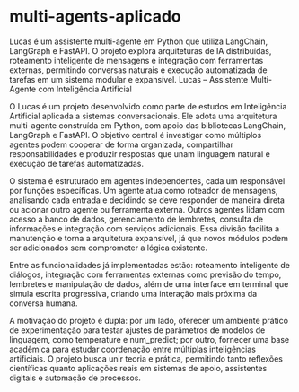 # multi-agents-aplicado
Lucas é um assistente multi-agente em Python que utiliza LangChain, LangGraph e FastAPI. O projeto explora arquiteturas de IA distribuídas, roteamento inteligente de mensagens e integração com ferramentas externas, permitindo conversas naturais e execução automatizada de tarefas em um sistema modular e expansível.
Lucas – Assistente Multi-Agente com Inteligência Artificial

O Lucas é um projeto desenvolvido como parte de estudos em Inteligência Artificial aplicada a sistemas conversacionais. Ele adota uma arquitetura multi-agente construída em Python, com apoio das bibliotecas LangChain, LangGraph e FastAPI. O objetivo central é investigar como múltiplos agentes podem cooperar de forma organizada, compartilhar responsabilidades e produzir respostas que unam linguagem natural e execução de tarefas automatizadas.

O sistema é estruturado em agentes independentes, cada um responsável por funções específicas. Um agente atua como roteador de mensagens, analisando cada entrada e decidindo se deve responder de maneira direta ou acionar outro agente ou ferramenta externa. Outros agentes lidam com acesso a banco de dados, gerenciamento de lembretes, consulta de informações e integração com serviços adicionais. Essa divisão facilita a manutenção e torna a arquitetura expansível, já que novos módulos podem ser adicionados sem comprometer a lógica existente.

Entre as funcionalidades já implementadas estão: roteamento inteligente de diálogos, integração com ferramentas externas como previsão do tempo, lembretes e manipulação de dados, além de uma interface em terminal que simula escrita progressiva, criando uma interação mais próxima da conversa humana.

A motivação do projeto é dupla: por um lado, oferecer um ambiente prático de experimentação para testar ajustes de parâmetros de modelos de linguagem, como temperature e num_predict; por outro, fornecer uma base acadêmica para estudar coordenação entre múltiplas inteligências artificiais. O projeto busca unir teoria e prática, permitindo tanto reflexões científicas quanto aplicações reais em sistemas de apoio, assistentes digitais e automação de processos.
